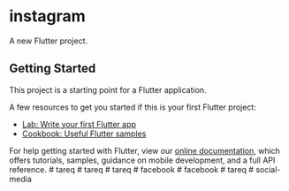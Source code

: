 # instagram

A new Flutter project.

## Getting Started

This project is a starting point for a Flutter application.

A few resources to get you started if this is your first Flutter project:

- [Lab: Write your first Flutter app](https://flutter.dev/docs/get-started/codelab)
- [Cookbook: Useful Flutter samples](https://flutter.dev/docs/cookbook)

For help getting started with Flutter, view our
[online documentation](https://flutter.dev/docs), which offers tutorials,
samples, guidance on mobile development, and a full API reference.
#   t a r e q  
 #   t a r e q  
 #   t a r e q  
 #   f a c e b o o k  
 #   f a c e b o o k  
 #   t a r e q  
 #   s o c i a l - m e d i a  
 